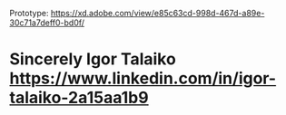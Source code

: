 Prototype:
https://xd.adobe.com/view/e85c63cd-998d-467d-a89e-30c71a7deff0-bd0f/

Sincerely
Igor Talaiko
https://www.linkedin.com/in/igor-talaiko-2a15aa1b9
========================
